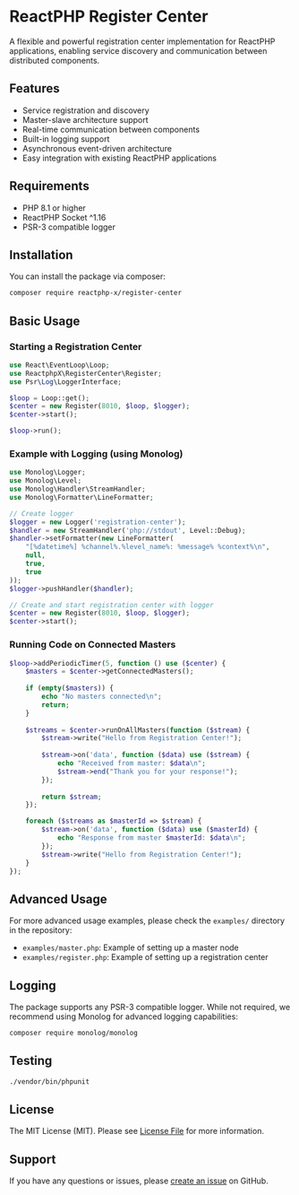 # ReactPHP Register Center

A flexible and powerful registration center implementation for ReactPHP applications, enabling service discovery and communication between distributed components.

## Features

- Service registration and discovery
- Master-slave architecture support
- Real-time communication between components
- Built-in logging support
- Asynchronous event-driven architecture
- Easy integration with existing ReactPHP applications

## Requirements

- PHP 8.1 or higher
- ReactPHP Socket ^1.16
- PSR-3 compatible logger

## Installation

You can install the package via composer:

```bash
composer require reactphp-x/register-center
```

## Basic Usage

### Starting a Registration Center

```php
use React\EventLoop\Loop;
use ReactphpX\RegisterCenter\Register;
use Psr\Log\LoggerInterface;

$loop = Loop::get();
$center = new Register(8010, $loop, $logger);
$center->start();

$loop->run();
```

### Example with Logging (using Monolog)

```php
use Monolog\Logger;
use Monolog\Level;
use Monolog\Handler\StreamHandler;
use Monolog\Formatter\LineFormatter;

// Create logger
$logger = new Logger('registration-center');
$handler = new StreamHandler('php://stdout', Level::Debug);
$handler->setFormatter(new LineFormatter(
    "[%datetime%] %channel%.%level_name%: %message% %context%\n",
    null,
    true,
    true
));
$logger->pushHandler($handler);

// Create and start registration center with logger
$center = new Register(8010, $loop, $logger);
$center->start();
```

### Running Code on Connected Masters

```php
$loop->addPeriodicTimer(5, function () use ($center) {
    $masters = $center->getConnectedMasters();
    
    if (empty($masters)) {
        echo "No masters connected\n";
        return;
    }
    
    $streams = $center->runOnAllMasters(function ($stream) {
        $stream->write("Hello from Registration Center!");
        
        $stream->on('data', function ($data) use ($stream) {
            echo "Received from master: $data\n";
            $stream->end("Thank you for your response!");
        });
        
        return $stream;
    });

    foreach ($streams as $masterId => $stream) {
        $stream->on('data', function ($data) use ($masterId) {
            echo "Response from master $masterId: $data\n";
        });
        $stream->write("Hello from Registration Center!");
    }
});
```

## Advanced Usage

For more advanced usage examples, please check the `examples/` directory in the repository:

- `examples/master.php`: Example of setting up a master node
- `examples/register.php`: Example of setting up a registration center

## Logging

The package supports any PSR-3 compatible logger. While not required, we recommend using Monolog for advanced logging capabilities:

```bash
composer require monolog/monolog
```

## Testing

```bash
./vendor/bin/phpunit
```

## License

The MIT License (MIT). Please see [License File](LICENSE) for more information.


## Support

If you have any questions or issues, please [create an issue](https://github.com/reactphp-x/register-center/issues/new) on GitHub. 
